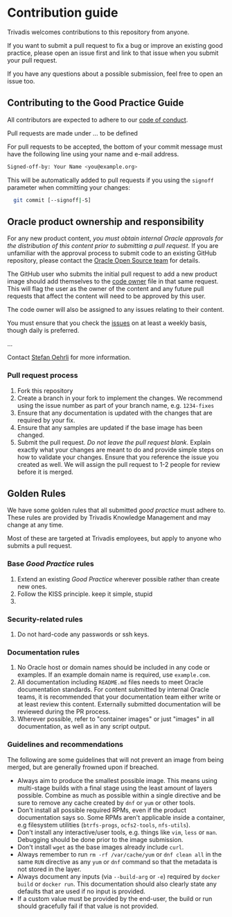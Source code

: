# Contribution guide
<!-- markdownlint-disable MD013 -->
Trivadis welcomes contributions to this repository from anyone.

If you want to submit a pull request to fix a bug or improve an existing good practice, please open an issue first and link to that issue when you submit your pull request.

If you have any questions about a possible submission, feel free to open an issue too.

## Contributing to the Good Practice Guide

All contributors are expected to adhere to our [code of conduct](CODE_OF_CONDUCT.md).

Pull requests are made under ... to be defined

For pull requests to be accepted, the bottom of your commit message must have
the following line using your name and e-mail address.

```bash
Signed-off-by: Your Name <you@example.org>
```

This will be automatically added to pull requests if you using the `signoff`
parameter when committing your changes:

```bash
  git commit [--signoff|-S]
```

## Oracle product ownership and responsibility

For any new product content, *you must obtain internal Oracle approvals for the
distribution of this content prior to submitting a pull request*. If you are
unfamiliar with the approval process to submit code to an existing GitHub
repository, please contact the [Oracle Open Source team](mailto:opensource_ww_grp@oracle.com)
for details.

The GitHub user who submits the initial pull request to add a new product image
should add themselves to the [code owner](./CODEOWNERS) file in that same
request. This will flag the user as the owner of the content and any future pull
requests that affect the content will need to be approved by this user.

The code owner will also be assigned to any issues relating to their content.

You must ensure that you check the [issues](https://github.com/oracle/docker-images/issues)
on at least a weekly basis, though daily is preferred.

...

Contact [Stefan Oehrli](https://github.com/oehrlis) for more information.

### Pull request process

1. Fork this repository
1. Create a branch in your fork to implement the changes. We recommend using
the issue number as part of your branch name, e.g. `1234-fixes`
1. Ensure that any documentation is updated with the changes that are required
by your fix.
1. Ensure that any samples are updated if the base image has been changed.
1. Submit the pull request. *Do not leave the pull request blank*. Explain exactly
what your changes are meant to do and provide simple steps on how to validate
your changes. Ensure that you reference the issue you created as well.
We will assign the pull request to 1-2 people for review before it is merged.

## Golden Rules

We have some golden rules that all submitted *good practice* must adhere to.
These rules are provided by Trivadis Knowledge Management and may change at any time.

Most of these are targeted at Trivadis employees, but apply to anyone who submits
a pull request.

### Base *Good Practice* rules

1. Extend an existing *Good Practice* wherever possible rather than create new ones.
1. Follow the KISS principle. keep it simple, stupid
1. 

### Security-related rules

1. Do not hard-code any passwords or ssh keys.

### Documentation rules

1. No Oracle host or domain names should be included in any code or examples.
   If an example domain name is required, use `example.com`.
1. All documentation including `README.md` files needs to meet Oracle
   documentation standards. For content submitted by internal Oracle teams,
   it is recommended that your documentation team either write or at least
   review this content. Externally submitted documentation will be reviewed
   during the PR process.
1. Wherever possible, refer to "container images" or just "images" in all
   documentation, as well as in any script output.

### Guidelines and recommendations

The following are some guidelines that will not prevent an image from being
merged, but are generally frowned upon if breached.

* Always aim to produce the smallest possible image. This means using multi-stage
  builds with a final stage using the least amount of layers possible. Combine
  as much as possible within a single directive and be sure to remove any
  cache created by `dnf` or `yum` or other tools.
* Don't install all possible required RPMs, even if the product
  documentation says so. Some RPMs aren't applicable inside a container, e.g
  filesystem utilities (`btrfs-progs`, `ocfs2-tools`, `nfs-utils`).
* Don't install any interactive/user tools, e.g. things like `vim`, `less` or
  `man`. Debugging should be done prior to the image submission.
* Don't install `wget` as the base images already include `curl`.
* Always remember to run `rm -rf /var/cache/yum` or `dnf clean all` in the same
  `RUN` directive as any `yum` or `dnf` command so that the metadata is not
  stored in the layer.
* Always document any inputs (via `--build-arg` or `-e`) required by
  `docker build` or `docker run`. This documentation should also clearly state
  any defaults that are used if no input is provided.
* If a custom value must be provided by the end-user, the build or run should
  gracefully fail if that value is not provided.
